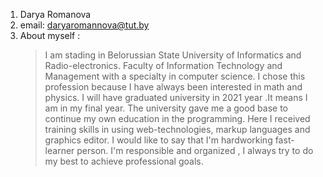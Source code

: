 1. Darya Romanova
2. email: daryaromannova@tut.by
3. About myself :   
   > I am stading in Belorussian State University of Informatics and Radio-electronics. Faculty of Information Technology and Management with a specialty in computer science. I chose this profession because I have always been interested in math and physics. I will have graduated university in 2021 year .It means I am in my final year.
   > The university gave me a good base to continue my own education in the programming. Here I received training skills in using web-technologies, markup languages and graphics editor.
   > I would like to say that I'm hardworking fast-learner person. I'm responsible and organized , I always try to do my best to achieve professional goals.
